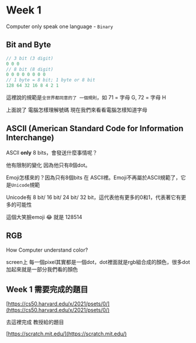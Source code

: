 # Week 1

Computer only speak one language - `Binary`	

## Bit and Byte	

```objectivec	
// 3 bit (3 digit)	
0 0 0	
// 8 bit (8 digit)	
0 0 0 0 0 0 0 0	
// 1 byte = 8 bit; 1 byte or 8 bit	
128 64 32 16 8 4 2 1	
```	

這裡說的規範是`全世界都同意的了 一個規則`，如 71 = 字母 G, 72 = 字母 H	

上面說了 電腦怎樣理解號碼 現在我們來看看電腦怎樣知道字母	

## ASCll (American Standard Code for Information Interchange)	

ASCll **only** 8 bits，會發送什麼事情呢？	

他有限制的變化 因為他只有8個dot。	

Emoji怎樣來的？因為只有8個bits 在 ASCll裡。Emoji不再屬於ASCll規範了，它是`Unicode`規範	

Unicode有 8 bit/ 16 bit/ 24 bit/ 32 bit，這代表他有更多的0和1，代表著它有更多的可能性	


這個大笑臉emoji 😂   就是 128514	

## RGB	

How Computer understand color? 	

screen上 每一個pixel其實都是一個dot，dot裡面就是rgb組合成的顏色，很多dot加起來就是一部分我們看的顏色	


## Week 1 需要完成的題目	

[https://cs50.harvard.edu/x/2021/psets/0/](https://cs50.harvard.edu/x/2021/psets/0/)	

去這裡完成 教授給的題目	

[https://scratch.mit.edu/](https://scratch.mit.edu/)	
